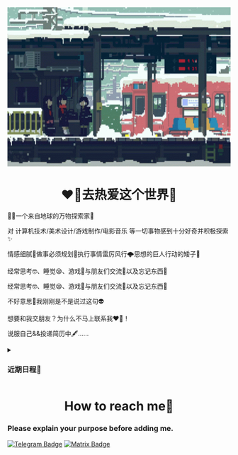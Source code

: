 <div align="center" >
    <img height="360" src="/pixel-snow.gif" alt="an gif" />
</div>


<h1 align="center">❤️‍🔥去热爱这个世界💓</h1>
<p>🐦‍🔥一个来自地球的万物探索家🐒</p>
<p>对 计算机技术/美术设计/游戏制作/电影音乐 等一切事物感到十分好奇并积极探索✨</p>
<p>情感细腻🥰做事必须规划📜执行事情雷厉风行🌩️思想的巨人行动的矮子🐚</p>
<p>经常思考🤓、睡觉😪、游戏🤺与朋友们交流🤬以及忘记东西🤕</p>
<p>经常思考🤓、睡觉😪、游戏🤺与朋友们交流🤬以及忘记东西🤕</p>
<p>不好意思🤯我刚刚是不是说过这句👽</p>
<p>想要和我交朋友？为什么不马上联系我❤️‍🔥！</p>
<p>说服自己&&投递简历中🖋️......</p>
<details>
    <summary>
        <h3>近期日程📜</h3>
    </summary>
    <ul>
        <li>(从遮天蔽日的阴霾中逃离......)?(我将会继续保持commit):(还在消沉......)</li>
    </ul>
</details>

<h1 align="center">How to reach me🎯</h1>
<h3>Please explain your purpose before adding me.</h3>

[![Telegram Badge](https://img.shields.io/badge/Telegram-blue?style=for-the-badge&logo=telegram&logoColor=white)](https://t.me/TaskManagerOL)
[![Matrix Badge](https://img.shields.io/badge/matrix-ffffff.svg?&style=for-the-badge&logo=element&logoColor=0dbc8a)](https://matrix.to/#/@taskmanagerol:matrix.org)

